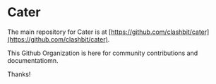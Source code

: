# Cater

The main repository for Cater is at [https://github.com/clashbit/cater](https://github.com/clashbit/cater).

This Github Organization is here for community contributions and documentatiomn.

Thanks!
